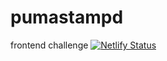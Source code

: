 # pumastampd
frontend challenge
[![Netlify Status](https://api.netlify.com/api/v1/badges/c04c4e84-8755-4522-91d8-bccaa6abc080/deploy-status)](https://app.netlify.com/sites/darotpumaxstampd/deploys)
